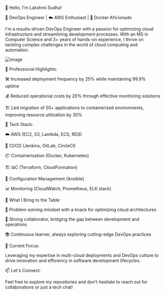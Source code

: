 👋 Hello, I'm Lakshmi Sudha!

🚀 DevOps Engineer | ☁️ AWS Enthusiast | 🐳 Docker Aficionado

I'm a results-driven DevOps Engineer with a passion for optimizing cloud infrastructure and streamlining development processes. With an MS in Computer Science and 3+ years of hands-on experience, I thrive on tackling complex challenges in the world of cloud computing and automation.



![image](https://github.com/user-attachments/assets/5ee629fd-d15d-4e56-bf51-1a8511819fac)



💼 Professional Highlights:

🛠️ Increased deployment frequency by 25% while maintaining 99.9% uptime

💰 Reduced operational costs by 20% through effective monitoring solutions

🏗️ Led migration of 50+ applications to containerized environments, improving resource utilization by 30%

🔧 Tech Stack:


☁️ AWS (EC2, S3, Lambda, ECS, RDS)

🔄 CI/CD (Jenkins, GitLab, CircleCI)

📦 Containerization (Docker, Kubernetes)

🏗️ IaC (Terraform, CloudFormation)

🤖 Configuration Management (Ansible)

📊 Monitoring (CloudWatch, Prometheus, ELK stack)

🌟 What I Bring to the Table:


🧠 Problem-solving mindset with a knack for optimizing cloud architectures

🤝 Strong collaborator, bridging the gap between development and operations

📚 Continuous learner, always exploring cutting-edge DevOps practices

🎯 Current Focus:


Leveraging my expertise in multi-cloud deployments and DevOps culture to drive innovation and efficiency in software development lifecycles.

📫 Let's Connect:

Feel free to explore my repositories and don't hesitate to reach out for collaborations or just a tech chat!
